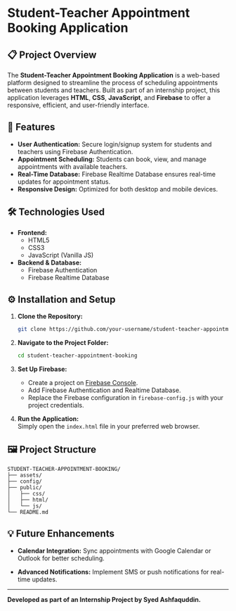 # Student-Teacher Appointment Booking Application

## 📋 Project Overview

The **Student-Teacher Appointment Booking Application** is a web-based platform designed to streamline the process of scheduling appointments between students and teachers. Built as part of an internship project, this application leverages **HTML**, **CSS**, **JavaScript**, and **Firebase** to offer a responsive, efficient, and user-friendly interface.

## 🚀 Features

- **User Authentication:** Secure login/signup system for students and teachers using Firebase Authentication.
- **Appointment Scheduling:** Students can book, view, and manage appointments with available teachers.
- **Real-Time Database:** Firebase Realtime Database ensures real-time updates for appointment status.
- **Responsive Design:** Optimized for both desktop and mobile devices.

## 🛠️ Technologies Used

- **Frontend:**
  - HTML5
  - CSS3
  - JavaScript (Vanilla JS)
- **Backend & Database:**
  - Firebase Authentication
  - Firebase Realtime Database

## ⚙️ Installation and Setup

1. **Clone the Repository:**

   ```bash
   git clone https://github.com/your-username/student-teacher-appointment-booking.git
   ```

2. **Navigate to the Project Folder:**

   ```bash
   cd student-teacher-appointment-booking
   ```

3. **Set Up Firebase:**

   - Create a project on [Firebase Console](https://console.firebase.google.com/).
   - Add Firebase Authentication and Realtime Database.
   - Replace the Firebase configuration in `firebase-config.js` with your project credentials.

4. **Run the Application:**  
   Simply open the `index.html` file in your preferred web browser.

## 🖼️ Project Structure

```
STUDENT-TEACHER-APPOINTMENT-BOOKING/
├── assets/
├── config/
├── public/
│   ├── css/
│   ├── html/
│   └── js/
└── README.md
```

## 💡 Future Enhancements

- **Calendar Integration:** Sync appointments with Google Calendar or Outlook for better scheduling.

- **Advanced Notifications:** Implement SMS or push notifications for real-time updates.

---

**Developed as part of an Internship Project by Syed Ashfaquddin.**
